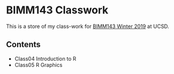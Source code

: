 # BIMM143 Classwork

This is a store of my class-work for [BIMM143 Winter 2019](https://bioboot.github.io/bimm143_W19/lectures/) at UCSD.

## Contents
- Class04 Introduction to R
- Class05 R Graphics
